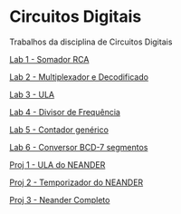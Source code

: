 # Circuitos Digitais

Trabalhos da disciplina de Circuitos Digitais
&nbsp;

[Lab 1 - Somador RCA](lab1/INF01058%20-%20Lab01%20-%20Su%CC%81mula.pdf)
&nbsp;

[Lab 2 - Multiplexador e Decodificado](lab2/INF01058%20-%20Lab02%20-%20Su%CC%81mula%20-%20multiplexador%2C%20decodificador.pdf)
&nbsp;

[Lab 3 - ULA](lab3/Lab03%20-%20Su%CC%81mula%20-%20ULA.pdf)
&nbsp;

[Lab 4 - Divisor de Frequência](lab4/Lab04%20-%20Su%CC%81mula%20-%20Divisor%20de%20freque%CC%82ncia.pdf)
&nbsp;

[Lab 5 - Contador genérico]()
&nbsp;

[Lab 6 - Conversor BCD-7 segmentos](lab6/Lab06%20-%20Su%CC%81mula%20-%20BCD%20-%207%20segmentos.pdf)
&nbsp;

[Proj 1 - ULA do NEANDER](Proj1/Neander%20-%20Organizac%CC%A7a%CC%83o%20-%20Part.%201.pdf)
&nbsp;

[Proj 2 - Temporizador do NEANDER](Proj2/Proj02%20-%20Su%CC%81mula%20-%20Temporizador%20NEANDER.pdf)
&nbsp;

[Proj 3 - Neander Completo](Proj3/Proj03%20-%20Su%CC%81mula%20-%20Neander%20Completo%20com%20ROM.pdf)

